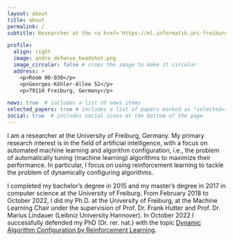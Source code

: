```yaml
---
layout: about
title: about
permalink: /
subtitle: Researcher at the <a href='https://ml.informatik.uni-freiburg.de/'>Machine Learning Lab in Freiburg</a>.

profile:
  align: right
  image: andre_defense_headshot.png
  image_circular: false # crops the image to make it circular
  address: >
    <p>Room 00-030</p>
    <p>Georges-Köhler-Allee 52</p>
    <p>79110 Freiburg, Germany</p>

news: true  # includes a list of news items
selected_papers: true # includes a list of papers marked as "selected={true}"
social: true  # includes social icons at the bottom of the page
---
```


I am a researcher at the University of Freiburg, Germany. My primary research interest is in the field of artificial intelligence, with a focus on automated machine learning and algorithm configuration, i.e., the problem of automatically tuning (machine learning) algorithms to maximize their performance. In particular, I focus on using reinforcement learning to tackle the problem of dynamically configuring algorithms.

I completed my bachelor’s degree in 2015 and my master’s degree in 2017 in computer science at the University of Freiburg. From February 2018 to October 2022, I did my Ph.D. at the University of Freiburg, at the Machine Learning Chair under the supervision of Prof. Dr. Frank Hutter and Prof. Dr. Marius Lindauer (Leibniz University Hannover). In October 2022 I successfully defended my PhD (Dr. rer. nat.) with the topic <a href='https://ml.informatik.uni-freiburg.de/wp-content/uploads/2022/11/2022_Dissertation_Andre_Biedenkapp.pdf'>Dynamic Algorithm Configuration by Reinforcement Learning</a>.
